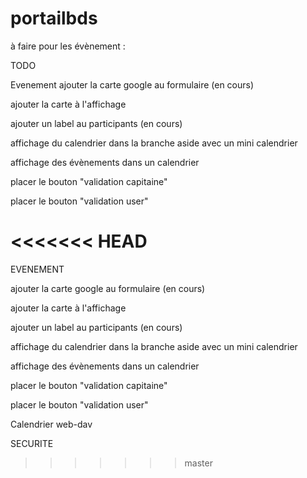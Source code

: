 # portailbds
à faire pour les évènement : 

TODO

Evenement 
ajouter la carte google au formulaire (en cours)

ajouter la carte à l'affichage

ajouter un label au participants (en cours) 

affichage du calendrier dans la branche aside avec un mini calendrier

affichage des évènements dans un calendrier 

placer le bouton "validation capitaine"

placer le bouton "validation user"

<<<<<<< HEAD
=======
EVENEMENT

ajouter la carte google au formulaire (en cours)

ajouter la carte à l'affichage

ajouter un label au participants (en cours) 

affichage du calendrier dans la branche aside avec un mini calendrier

affichage des évènements dans un calendrier 

placer le bouton "validation capitaine"

placer le bouton "validation user"

Calendrier web-dav 

SECURITE
>>>>>>> master

